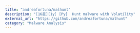 ```yaml
---
title: "andreafortuna/malhunt"
description: "[16星][1y] [Py]  Hunt malware with Volatility"
external_url: "https://github.com/andreafortuna/malhunt"
category: "Malware Analysis"
---
```

